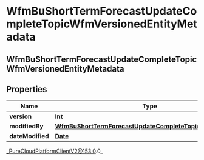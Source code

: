 # WfmBuShortTermForecastUpdateCompleteTopicWfmVersionedEntityMetadata

## WfmBuShortTermForecastUpdateCompleteTopicWfmVersionedEntityMetadata

## Properties

|Name | Type | Description | Notes|
|------------ | ------------- | ------------- | -------------|
| **version** | **Int** |  | [optional] |
| **modifiedBy** | [**WfmBuShortTermForecastUpdateCompleteTopicUserReference**](WfmBuShortTermForecastUpdateCompleteTopicUserReference) |  | [optional] |
| **dateModified** | [**Date**](Date) |  | [optional] |



_PureCloudPlatformClientV2@153.0.0_
